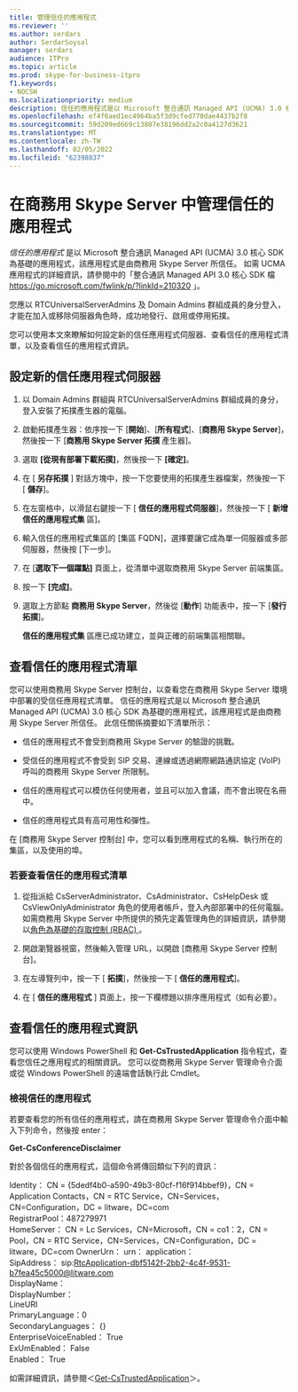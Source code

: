 ```yaml
---
title: 管理信任的應用程式
ms.reviewer: ''
ms.author: serdars
author: SerdarSoysal
manager: serdars
audience: ITPro
ms.topic: article
ms.prod: skype-for-business-itpro
f1.keywords:
- NOCSH
ms.localizationpriority: medium
description: 信任的應用程式是以 Microsoft 整合通訊 Managed API (UCMA) 3.0 核心 SDK 為基礎的應用程式，該應用程式是由商務用 Skype Server 所信任。
ms.openlocfilehash: ef4f6aed1ec4964ba5f3d9cfed770dae4437b2f8
ms.sourcegitcommit: 59d209ed669c13807e38196dd2a2c0a4127d3621
ms.translationtype: MT
ms.contentlocale: zh-TW
ms.lasthandoff: 02/05/2022
ms.locfileid: "62398837"
---
```

# <a name="manage-trusted-applications-in-skype-for-business-server"></a>在商務用 Skype Server 中管理信任的應用程式

*信任的應用程式* 是以 Microsoft 整合通訊 Managed API (UCMA) 3.0 核心 SDK 為基礎的應用程式，該應用程式是由商務用 Skype Server 所信任。 如需 UCMA 應用程式的詳細資訊，請參閱中的「整合通訊 Managed API 3.0 核心 SDK 檔 https://go.microsoft.com/fwlink/p/?linkId=210320 」。

您應以 RTCUniversalServerAdmins 及 Domain Admins 群組成員的身分登入，才能在加入或移除伺服器角色時，成功地發行、啟用或停用拓撲。 

您可以使用本文來瞭解如何設定新的信任應用程式伺服器、查看信任的應用程式清單，以及查看信任的應用程式資訊。 

## <a name="configure-a-new-trusted-application-server"></a>設定新的信任應用程式伺服器

1.  以 Domain Admins 群組與 RTCUniversalServerAdmins 群組成員的身分，登入安裝了拓撲產生器的電腦。

2.  啟動拓撲產生器：依序按一下 [**開始**]、[**所有程式**]、[**商務用 Skype Server**]，然後按一下 [**商務用 Skype Server 拓撲** 產生器]。

3.  選取 **[從現有部署下載拓撲]**，然後按一下 **[確定]**。

4.  在 [ **另存拓撲** ] 對話方塊中，按一下您要使用的拓撲產生器檔案，然後按一下 [ **儲存**]。

5.  在左窗格中，以滑鼠右鍵按一下 [ **信任的應用程式伺服器**]，然後按一下 [ **新增信任的應用程式集** 區]。

6.  輸入信任的應用程式集區的 [集區 FQDN]，選擇要讓它成為單一伺服器或多部伺服器，然後按 [下一步]。

7.  在 [**選取下一個躍點]** 頁面上，從清單中選取商務用 Skype Server 前端集區。

8.  按一下 **[完成]**。

9.  選取上方節點 **商務用 Skype Server**，然後從 [**動作**] 功能表中，按一下 [**發行拓撲**]。
    
    **信任的應用程式集** 區應已成功建立，並與正確的前端集區相關聯。


## <a name="view-a-list-of-trusted-applications"></a>查看信任的應用程式清單

您可以使用商務用 Skype Server 控制台，以查看您在商務用 Skype Server 環境中部署的受信任應用程式清單。 信任的應用程式是以 Microsoft 整合通訊 Managed API (UCMA) 3.0 核心 SDK 為基礎的應用程式，該應用程式是由商務用 Skype Server 所信任。 此信任關係摘要如下清單所示：

  - 信任的應用程式不會受到商務用 Skype Server 的驗證的挑戰。

  - 受信任的應用程式不會受到 SIP 交易、連線或透過網際網路通訊協定 (VoIP) 呼叫的商務用 Skype Server 所限制。

  - 信任的應用程式可以模仿任何使用者，並且可以加入會議，而不會出現在名冊中。

  - 信任的應用程式具有高可用性和彈性。

在 [商務用 Skype Server 控制台] 中，您可以看到應用程式的名稱、執行所在的集區，以及使用的埠。


### <a name="to-view-a-list-of-trusted-applications"></a>若要查看信任的應用程式清單

1.  從指派給 CsServerAdministrator、CsAdministrator、CsHelpDesk 或 CsViewOnlyAdministrator 角色的使用者帳戶，登入內部部署中的任何電腦。 如需商務用 Skype Server 中所提供的預先定義管理角色的詳細資訊，請參閱以[角色為基礎的存取控制 (RBAC) ](../plan-your-deployment/security/role-based-access-control-rbac.md)。

2.  開啟瀏覽器視窗，然後輸入管理 URL，以開啟 [商務用 Skype Server 控制台]。

3.  在左導覽列中，按一下 [ **拓撲**]，然後按一下 [ **信任的應用程式**]。

4.  在 [ **信任的應用程式** ] 頁面上，按一下欄標題以排序應用程式（如有必要）。


## <a name="view-trusted-application-information"></a>查看信任的應用程式資訊

您可以使用 Windows PowerShell 和 **Get-CsTrustedApplication** 指令程式，查看您信任之應用程式的相關資訊。 您可以從商務用 Skype Server 管理命令介面或從 Windows PowerShell 的遠端會話執行此 Cmdlet。 


### <a name="to-view-trusted-applications"></a>檢視信任的應用程式

若要查看您的所有信任的應用程式，請在商務用 Skype Server 管理命令介面中輸入下列命令，然後按 enter：
    
   **Get-CsConferenceDisclaimer**
    
   對於各個信任的應用程式，這個命令將傳回類似下列的資訊：
    
   Identity： CN = {5dedf4b0-a590-49b3-80cf-f16f914bbef9}，CN = Application Contacts，CN = RTC Service，CN=Services，CN=Configuration，DC = litware，DC=com<br/>
   RegistrarPool：487279971<br/>
   HomeServer： CN = Lc Services，CN=Microsoft，CN = co1：2，CN = Pool，CN = RTC Service，CN=Services，CN=Configuration，DC = litware，DC=com OwnerUrn： urn： application：<br/>
   SipAddress： sip:RtcApplication-dbf5142f-2bb2-4c4f-9531-b7fea45c5000@litware.com<br/>
   DisplayName：<br/>
   DisplayNumber：<br/>
   LineURI<br/>
   PrimaryLanguage：0<br/>
   SecondaryLanguages： {}<br/>
   EnterpriseVoiceEnabled： True<br/>
   ExUmEnabled： False<br/>
   Enabled： True<br/>
    
   如需詳細資訊，請參閱＜[Get-CsTrustedApplication](/powershell/module/skype/Get-CsTrustedApplication)＞。